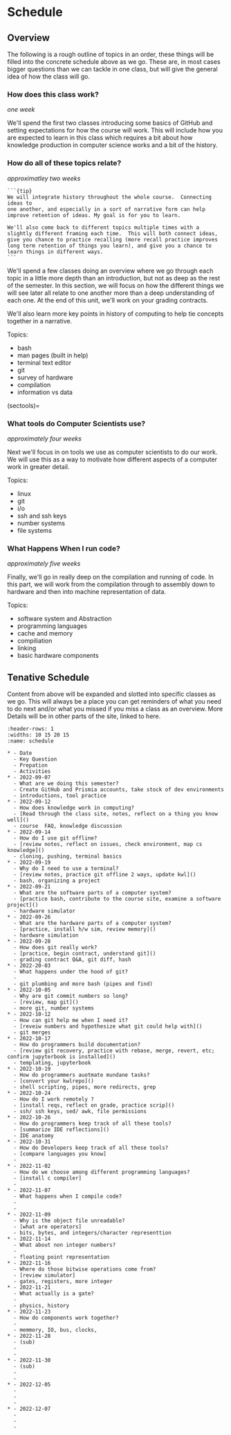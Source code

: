 # Schedule



## Overview

The following is a rough outline of topics in an order, these things will be filled into the concrete schedule above  as we go.  These are, in most cases bigger questions than we can tackle in one class, but will give the general idea of how the class will go.  

<!-- This plan accounts for 1 less week than we actually have.  We will either go over somewhere or we'll use the last week for sharing projects, reflection, or an additional topics that comes up during the semester. -->

### How does this class work?

_one week_

 We'll spend the first two classes introducing some basics of GitHub and setting expectations for how the course will work. This will include how you are expected to learn in this class which requires a bit about how knowledge production in computer science works and a bit of the history.  

### How do all of these topics relate?

_approximatley two weeks_
````{margin}
```{tip}
We will integrate history throughout the whole course.  Connecting ideas to
one another, and especially in a sort of narrative form can help improve retention of ideas. My goal is for you to learn.  

We'll also come back to different topics multiple times with a slightly different framing each time.  This will both connect ideas, give you chance to practice recalling (more recall practice improves long term retention of things you learn), and give you a chance to learn things in different ways.
```
````
We'll spend a few classes doing an overview where we go through each topic in a little more depth than an introduction, but not as deep as the rest of the semester. In this section, we will focus on how the different things we will see later all relate to one another more than a deep understanding of each one.  At the end of this unit, we'll work on your grading contracts.

We'll also learn more key points in history of computing to help tie concepts together in a narrative.


Topics:
- bash
- man pages (built in help)
- terminal text editor
- git
- survey of hardware
- compilation
- information vs data

(sectools)=
### What tools do Computer Scientists use?

_approximately four weeks_

Next we'll focus in on tools we use as computer scientists to do our work.  We will use this as a way to motivate how different aspects of a computer work in greater detail.   

Topics:
- linux
- git
- i/o
- ssh and ssh keys
- number systems
- file systems


### What Happens When I run code?

_approximately five weeks_

Finally, we'll go in really deep on the compilation and running of code. In this part, we will work from the compilation through to assembly down to hardware and then into machine representation of data.   

Topics:
- software system and Abstraction
- programming languages
- cache and memory
- compiliation
- linking
- basic hardware components


## Tenative Schedule

Content from above will be expanded and slotted into specific classes as we go. This will always be a place you can get reminders of what you need to do next and/or what you missed if you miss a class as an overview.  More Details will be in other parts of the site, linked to here.


``````{list-table} Schedule
:header-rows: 1
:widths: 10 15 20 15
:name: schedule

* - Date
  - Key Question
  - Prepation
  - Activities
* - 2022-09-07
  - What are we doing this semester?
  - Create GitHub and Prismia accounts, take stock of dev environments
  - introductions, tool practice
* - 2022-09-12
  - How does knowledge work in computing?
  - [Read through the class site, notes, reflect on a thing you know well]()
  - course  FAQ, knowledge discussion
* - 2022-09-14
  - How do I use git offline?
  - [review notes, reflect on issues, check environment, map cs knowledge]()
  - cloning, pushing, terminal basics
* - 2022-09-19
  - Why do I need to use a terminal?
  - [review notes, practice git offline 2 ways, update kwl]()
  - bash, organizing a project
* - 2022-09-21
  - What are the software parts of a computer system?
  - [practice bash, contribute to the course site, examine a software project]()
  - hardware simulator
* - 2022-09-26
  - What are the hardware parts of a computer system?
  - [practice, install h/w sim, review memory]()
  - hardware simulation
* - 2022-09-28
  - How does git really work?
  - [practice, begin contract, understand git]()
  - grading contract Q&A, git diff, hash
* - 2022-20-03
  - What happens under the hood of git?
  -
  - git plumbing and more bash (pipes and find)
* - 2022-10-05
  - Why are git commit numbers so long?
  - [review, map git]()
  - more git, number systems
* - 2022-10-12
  - How can git help me when I need it?
  - [reveiw numbers and hypothesize what git could help with]()
  - git merges
* - 2022-10-17
  - How do programmers build documentation?
  - [review git recovery, practice with rebase, merge, revert, etc; confirm jupyterbook is installed]()
  - templating, jupyterbook
* - 2022-10-19
  - How do programmers auotmate mundane tasks?
  - [convert your kwlrepo]()
  - shell scripting, pipes, more redirects, grep
* - 2022-10-24
  - How do I work remotely ?
  - [install reqs, reflect on grade, practice scrip]()
  - ssh/ ssh keys, sed/ awk, file permissions
* - 2022-10-26
  - How do programmers keep track of all these tools?
  - [summarize IDE reflections]()
  - IDE anatomy
* - 2022-10-31
  - How do Developers keep track of all these tools?
  - [compare languages you know]
  -
* - 2022-11-02
  - How do we choose among different programming languages?
  - [install c compiler]
  -
* - 2022-11-07
  - What happens when I compile code?
  -
  -
* - 2022-11-09
  - Why is the object file unreadable?
  - [what are operators]
  - bits, bytes, and integers/character representtion
* - 2022-11-14
  - What about non integer numbers?
  -
  - floating point representation
* - 2022-11-16
  - Where do those bitwise operations come from?
  - [review simulator]
  - gates, registers, more integer
* - 2022-11-21
  - What actually is a gate?
  -
  - physics, history
* - 2022-11-23
  - How do components work together?
  -
  - memmory, IO, bus, clocks,
* - 2022-11-28
  - (sub)
  -
  -
* - 2022-11-30
  - (sub)
  -
  -
* - 2022-12-05
  -
  -
  -
* - 2022-12-07
  -
  -
  -
``````

